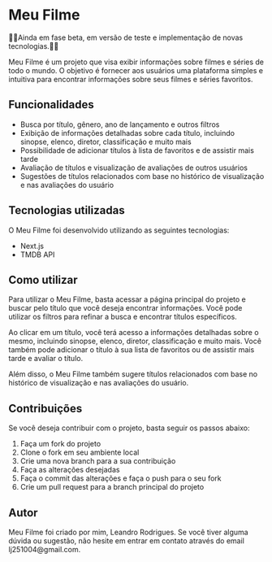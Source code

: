 <h1>Meu Filme</h1>
<p>🚀🚀Ainda em fase beta, em versão de teste e implementação de novas tecnologias.🚀🚀</p>
<p>Meu Filme é um projeto que visa exibir informações sobre filmes e séries de todo o mundo. O objetivo é fornecer aos usuários uma plataforma simples e intuitiva para encontrar informações sobre seus filmes e séries favoritos.</p>

<h2>Funcionalidades</h2>
<ul>
  <li>Busca por título, gênero, ano de lançamento e outros filtros</li>
  <li>Exibição de informações detalhadas sobre cada título, incluindo sinopse, elenco, diretor, classificação e muito mais</li>
  <li>Possibilidade de adicionar títulos à lista de favoritos e de assistir mais tarde</li>
  <li>Avaliação de títulos e visualização de avaliações de outros usuários</li>
  <li>Sugestões de títulos relacionados com base no histórico de visualização e nas avaliações do usuário</li>
</ul>

<h2>Tecnologias utilizadas</h2>
<p>O Meu Filme foi desenvolvido utilizando as seguintes tecnologias:</p>
<ul>
  <li>Next.js</li>
  <li>TMDB API</li>
</ul>

<h2>Como utilizar</h2>
<p>Para utilizar o Meu Filme, basta acessar a página principal do projeto e buscar pelo título que você deseja encontrar informações. Você pode utilizar os filtros para refinar a busca e encontrar títulos específicos.</p>
<p>Ao clicar em um título, você terá acesso a informações detalhadas sobre o mesmo, incluindo sinopse, elenco, diretor, classificação e muito mais. Você também pode adicionar o título à sua lista de favoritos ou de assistir mais tarde e avaliar o título.</p>
<p>Além disso, o Meu Filme também sugere títulos relacionados com base no histórico de visualização e nas avaliações do usuário.</p>

<h2>Contribuições</h2>
<p>Se você deseja contribuir com o projeto, basta seguir os passos abaixo:</p>
<ol>
  <li>Faça um fork do projeto</li>
  <li>Clone o fork em seu ambiente local</li>
  <li>Crie uma nova branch para a sua contribuição</li>
  <li>Faça as alterações desejadas</li>
  <li>Faça o commit das alterações e faça o push para o seu fork</li>
  <li>Crie um pull request para a branch principal do projeto</li>
</ol>

<h2>Autor</h2>
<p>Meu Filme foi criado por mim, Leandro Rodrigues. Se você tiver alguma dúvida ou sugestão, não hesite em entrar em contato através do email lj251004@gmail.com.</p>
